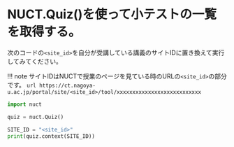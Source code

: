 # NUCT.Quiz()を使って小テストの一覧を取得する。

次のコードの`<site_id>`を自分が受講している講義のサイトIDに置き換えて実行してみてください。

!!! note
    サイトIDはNUCTで授業のページを見ている時のURLの`<site_id>`の部分です。
    ```url
    https://ct.nagoya-u.ac.jp/portal/site/<site_id>/tool/xxxxxxxxxxxxxxxxxxxxxxxxxxx
    ```

```python
import nuct

quiz = nuct.Quiz()

SITE_ID = "<site_id>"
print(quiz.context(SITE_ID))

```
